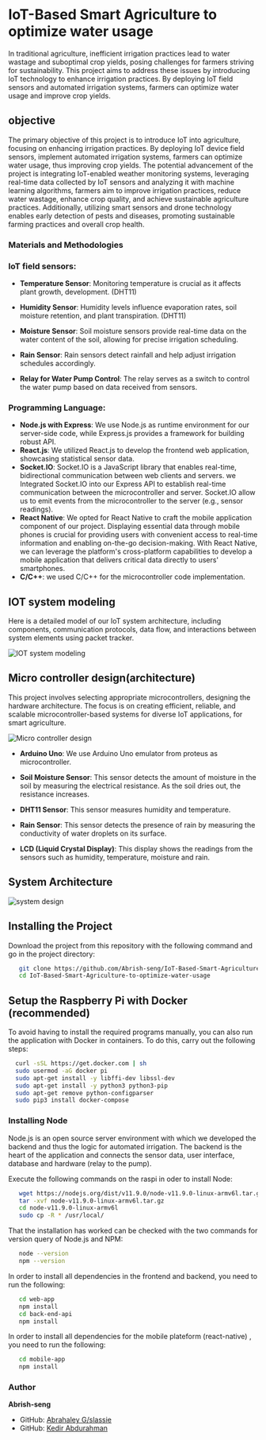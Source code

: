 # IoT-Based Smart Agriculture to optimize water usage

In traditional agriculture, inefficient irrigation practices lead to water wastage and suboptimal crop yields, posing challenges for farmers striving for sustainability. This project aims to address these issues by introducing IoT technology to enhance irrigation practices. By deploying IoT field sensors and automated irrigation systems, farmers can optimize water usage and improve crop yields.

## objective

The primary objective of this project is to introduce IoT into agriculture, focusing on enhancing irrigation practices. By deploying IoT device field sensors, implement automated irrigation systems, farmers can optimize water usage, thus improving crop yields. The potential advancement of the project is integrating IoT-enabled weather monitoring systems, leveraging real-time data collected by IoT sensors and analyzing it with machine learning algorithms, farmers aim to improve irrigation practices, reduce water wastage, enhance crop quality, and achieve sustainable agriculture practices. Additionally, utilizing smart sensors and drone technology enables early detection of pests and diseases, promoting sustainable farming practices and overall crop health.

### Materials and Methodologies

### IoT field sensors:

- **Temperature Sensor**: Monitoring temperature is crucial as it affects plant growth, development. (DHT11)

- **Humidity Sensor**: Humidity levels influence evaporation rates, soil moisture retention, and plant transpiration. (DHT11)

- **Moisture Sensor**: Soil moisture sensors provide real-time data on the water content of the soil, allowing for precise irrigation scheduling.

- **Rain Sensor**: Rain sensors detect rainfall and help adjust irrigation schedules accordingly.

- **Relay for Water Pump Control**: The relay serves as a switch to control the water pump based on data received from sensors.

### Programming Language:

- **Node.js with Express**: We use Node.js as runtime environment for our server-side code, while Express.js provides a framework for building robust API.
- **React.js**: We utilized React.js to develop the frontend web application, showcasing statistical sensor data.
- **Socket.IO**: Socket.IO is a JavaScript library that enables real-time, bidirectional communication between web clients and servers. we Integrated Socket.IO into our Express API to establish real-time communication between the microcontroller and server. Socket.IO allow us to emit events from the microcontroller to the server (e.g., sensor readings).
- **React Native**: We opted for React Native to craft the mobile application component of our project. Displaying essential data through mobile phones is crucial for providing users with convenient access to real-time information and enabling on-the-go decision-making. With React Native, we can leverage the platform's cross-platform capabilities to develop a mobile application that delivers critical data directly to users' smartphones.
- **C/C++**: we used C/C++ for the microcontroller code implementation.

## IOT system modeling

Here is a detailed model of our IoT system architecture, including components, communication protocols, data flow, and interactions between system elements using packet tracker.

![IOT system modeling](./asset/iot-system-model.PNG)

## Micro controller design(architecture)

This project involves selecting appropriate microcontrollers, designing the hardware architecture. The focus is on creating efficient, reliable, and scalable microcontroller-based systems for diverse IoT applications, for smart agriculture.

![Micro controller design](./asset/iot-2.jpg)

- **Arduino Uno**: We use Arduino Uno emulator from proteus as microcontroller.
- **Soil Moisture Sensor**: This sensor detects the amount of moisture in the soil by measuring the electrical resistance. As the soil dries out, the resistance increases.
- **DHT11 Sensor**: This sensor measures humidity and temperature.
- **Rain Sensor**: This sensor detects the presence of rain by measuring the conductivity of water droplets on its surface.

- **LCD (Liquid Crystal Display)**: This display shows the readings from the sensors such as humidity, temperature, moisture and rain.

## System Architecture

![system design](./asset/iot-1.jpg)

## Installing the Project

Download the project from this repository with the following command and go in the project directory:

```bash
   git clone https://github.com/Abrish-seng/IoT-Based-Smart-Agriculture-to-optimize-water-usage.git
   cd IoT-Based-Smart-Agriculture-to-optimize-water-usage
```

## Setup the Raspberry Pi with Docker (recommended)

To avoid having to install the required programs manually, you can also run the application with Docker in containers. To do this, carry out the following steps:

```bash
  curl -sSL https://get.docker.com | sh
  sudo usermod -aG docker pi
  sudo apt-get install -y libffi-dev libssl-dev
  sudo apt-get install -y python3 python3-pip
  sudo apt-get remove python-configparser
  sudo pip3 install docker-compose
```

### Installing Node

Node.js is an open source server environment with which we developed the backend and thus the logic for automated irrigation. The backend is the heart of the application and connects the sensor data, user interface, database and hardware (relay to the pump).

Execute the following commands on the raspi in oder to install Node:

```bash
   wget https://nodejs.org/dist/v11.9.0/node-v11.9.0-linux-armv6l.tar.gz
   tar -xvf node-v11.9.0-linux-armv6l.tar.gz
   cd node-v11.9.0-linux-armv6l
   sudo cp -R * /usr/local/
```

That the installation has worked can be checked with the two commands for version query of Node.js and NPM:

```bash
   node --version
   npm --version
```

In order to install all dependencies in the frontend and backend, you need to run the following:

```bash
   cd web-app
   npm install
   cd back-end-api
   npm install
```

In order to install all dependencies for the mobile plateform (react-native) , you need to run the following:

```bash
   cd mobile-app
   npm install
```

### Author

**Abrish-seng**

- GitHub: [Abrahaley G/slassie](https://github.com/Abrish-seng)
- GitHub: [Kedir Abdurahman](https://github.com/keddo)
